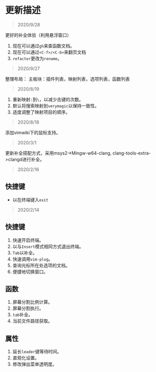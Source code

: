 # 更新描述

> 2020/9/28

更好的补全体验（利用悬浮窗口）

1. 现在可以通过`gh`来查函数文档。
2. 现在可以通过`<C-f>/<C-b>`来翻页文档
3. `refactor`更改为`rename`。

> 2020/9/27

整理布局：
主板块：插件列表，映射列表，选项列表，函数列表

> 2020/8/19

1. 重新映射`:`到`\`，以减少击键的次数。
2. 默认将搜索映射到`verymagic`以保持一致性。
3. 适度调整了映射项目的顺序。

> 2020/8/18

添加vimwiki下的鼠标支持。

> 2020/3/1

更新补全搭配方式，采用msys2->Mingw-w64-clang, clang-tools-extra->clangd进行补全。

> 2020/2/16

## 快捷键

- <Esc>以在终端键入`exit`

> 2020/2/14

## 快捷键

1. 快速开启终端。
2. 以与`Insert`模式相同方式退出终端。
3. `Tab`以补全。
5. 快速调用`vim-plug`。
6. 查询光标所在处选项的文档。
7. 便捷地切换窗口。

## 函数

1. 屏幕分割比例计算。
2. 屏幕分割执行。
3. `tab`补全。
4. 当前文件路径获取。

## 属性

1. 延长`leader`键等待时间。
2. 直观化设置。
3. 修改弹出菜单透明度。
